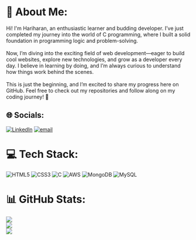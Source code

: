 # 💫 About Me:
Hi! I'm Hariharan, an enthusiastic learner and budding developer. I’ve just completed my journey into the world of C programming, where I built a solid foundation in programming logic and problem-solving.<br><br>Now, I’m diving into the exciting field of web development—eager to build cool websites, explore new technologies, and grow as a developer every day. I believe in learning by doing, and I’m always curious to understand how things work behind the scenes.<br><br>This is just the beginning, and I’m excited to share my progress here on GitHub. Feel free to check out my repositories and follow along on my coding journey! 🚀


## 🌐 Socials:
[![LinkedIn](https://img.shields.io/badge/LinkedIn-%230077B5.svg?logo=linkedin&logoColor=white)](https://linkedin.com/in/https://www.linkedin.com/in/om-hari-haran-s-a3b044365/) [![email](https://img.shields.io/badge/Email-D14836?logo=gmail&logoColor=white)](mailto:omhariharans@gmail.com) 

# 💻 Tech Stack:
![HTML5](https://img.shields.io/badge/html5-%23E34F26.svg?style=for-the-badge&logo=html5&logoColor=white) ![CSS3](https://img.shields.io/badge/css3-%231572B6.svg?style=for-the-badge&logo=css3&logoColor=white) ![C](https://img.shields.io/badge/c-%2300599C.svg?style=for-the-badge&logo=c&logoColor=white) ![AWS](https://img.shields.io/badge/AWS-%23FF9900.svg?style=for-the-badge&logo=amazon-aws&logoColor=white) ![MongoDB](https://img.shields.io/badge/MongoDB-%234ea94b.svg?style=for-the-badge&logo=mongodb&logoColor=white) ![MySQL](https://img.shields.io/badge/mysql-4479A1.svg?style=for-the-badge&logo=mysql&logoColor=white)
# 📊 GitHub Stats:
![](https://github-readme-stats.vercel.app/api?username=Omhariharan-s&theme=monokai&hide_border=false&include_all_commits=false&count_private=false)<br/>
![](https://nirzak-streak-stats.vercel.app/?user=Omhariharan-s&theme=monokai&hide_border=false)<br/>
![](https://github-readme-stats.vercel.app/api/top-langs/?username=Omhariharan-s&theme=monokai&hide_border=false&include_all_commits=false&count_private=false&layout=compact)

<!-- Proudly created with GPRM ( https://gprm.itsvg.in ) -->
